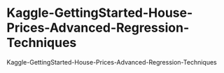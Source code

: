 # Kaggle-GettingStarted-House-Prices-Advanced-Regression-Techniques
Kaggle-GettingStarted-House-Prices-Advanced-Regression-Techniques
